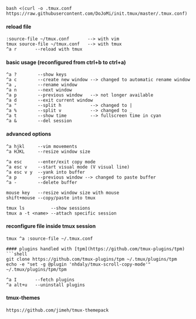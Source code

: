 ```shell
bash <(curl -o .tmux.conf https://raw.githubusercontent.com/DoJoMi/init.tmux/master/.tmux.conf)
```
#### reload file
```shell
:source-file ~/tmux.conf       --> with vim
tmux source-file ~/tmux.conf   --> with tmux
^a r       --reload with tmux
```
#### basic usage (reconfigured from ctrl+b to ctrl+a)
```shell
^a ?        --show keys
^a c        --create new window --> changed to automatic rename window
^a ,        --rename window
^a n        --next window
^a p        --previous window   --> not longer available
^a d        --exit current window
^a "        --split h           --> changed to |
^a %        --split v           --> changed to _
^a t        --show time         --> fullscreen time in cyan
^a &        --del session
 ```       
#### advanced options
```shell
^a hjkl     --vim movements
^a HJKL     --resize window size

^a esc      --enter/exit copy mode
^a esc v    --start visual mode (V visual line)
^a esc v y  --yank into buffer
^a p        --previous window --> changed to paste buffer
^a -        --delete buffer 
    
mouse key   --resize window size with mouse
shift+mouse --copy/paste into tmux 

tmux ls          --show sessions
tmux a -t <name> --attach specific session
```
#### reconfigure file inside tmux session
```shell
tmux ^a :source-file ~/.tmux.conf

#### plugins handled with [tpm](https://github.com/tmux-plugins/tpm)
```shell
git clone https://github.com/tmux-plugins/tpm ~/.tmux/plugins/tpm
echo -e "set -g @plugin 'nhdaly/tmux-scroll-copy-mode'"
~/.tmux/plugins/tpm/tpm

^a I       --fetch plugins
^a alt+u   --uninstall plugins
```

#### tmux-themes
```shell
https://github.com/jimeh/tmux-themepack
```
